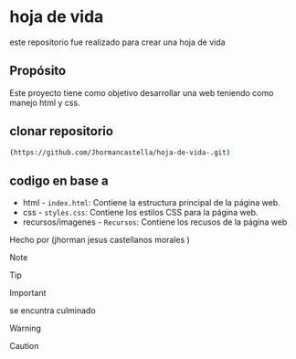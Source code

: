 # hoja de vida
este repositorio fue realizado para crear una hoja de vida 
## Propósito
Este proyecto tiene como objetivo desarrollar una web teniendo como 
manejo html y css.

## clonar repositorio
```bash
(https://github.com/Jhormancastella/hoja-de-vida-.git)
```

## codigo en base a 
- html - `index.html`: Contiene la estructura principal de la página web.
- css - `styles.css`: Contiene los estilos CSS para la página web.
- recursos/imagenes - `Recursos`: Contiene los recusos de  la página web


Hecho por (jhorman jesus castellanos morales )

> [!NOTE]
>

> [!TIP]
> 

> [!IMPORTANT]  
> se encuntra culminado 

> [!WARNING]  
> 

> [!CAUTION]
> 




